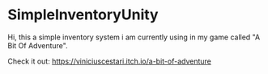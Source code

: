 # SimpleInventoryUnity

Hi, this a simple inventory system i am currently using in my game called "A Bit Of Adventure".

Check it out: https://viniciuscestari.itch.io/a-bit-of-adventure

